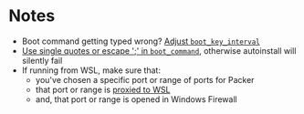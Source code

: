 # Notes

- Boot command getting typed wrong? [Adjust `boot_key_interval`](https://github.com/hashicorp/packer/issues/2933)
- [Use single quotes or escape ';' in `boot_command`](https://askubuntu.com/a/1329415), otherwise autoinstall will silently fail
- If running from WSL, make sure that:
  - you've chosen a specific port or range of ports for Packer
  - that port or range is [proxied to WSL](https://stackoverflow.com/questions/61002681/connecting-to-wsl2-server-via-local-network)
  - and, that port or range is opened in Windows Firewall
